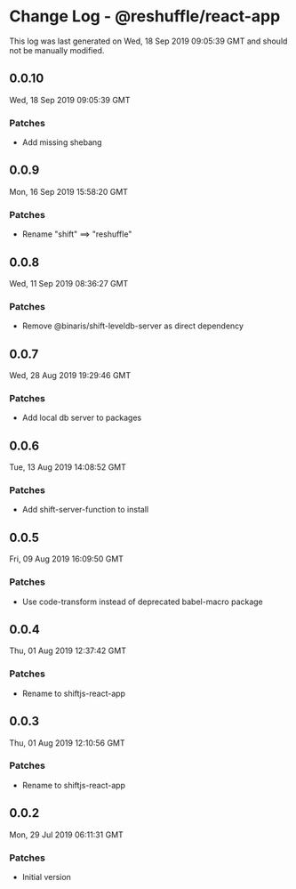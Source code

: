 # Change Log - @reshuffle/react-app

This log was last generated on Wed, 18 Sep 2019 09:05:39 GMT and should not be manually modified.

## 0.0.10
Wed, 18 Sep 2019 09:05:39 GMT

### Patches

- Add missing shebang

## 0.0.9
Mon, 16 Sep 2019 15:58:20 GMT

### Patches

- Rename "shift" ==> "reshuffle"

## 0.0.8
Wed, 11 Sep 2019 08:36:27 GMT

### Patches

- Remove @binaris/shift-leveldb-server as direct dependency

## 0.0.7
Wed, 28 Aug 2019 19:29:46 GMT

### Patches

- Add local db server to packages

## 0.0.6
Tue, 13 Aug 2019 14:08:52 GMT

### Patches

- Add shift-server-function to install

## 0.0.5
Fri, 09 Aug 2019 16:09:50 GMT

### Patches

- Use code-transform instead of deprecated babel-macro package

## 0.0.4
Thu, 01 Aug 2019 12:37:42 GMT

### Patches

- Rename to shiftjs-react-app

## 0.0.3
Thu, 01 Aug 2019 12:10:56 GMT

### Patches

- Rename to shiftjs-react-app

## 0.0.2
Mon, 29 Jul 2019 06:11:31 GMT

### Patches

- Initial version

